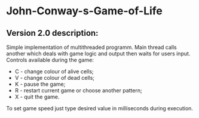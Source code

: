 # John-Conway-s-Game-of-Life

## Version 2.0 description:

Simple implementation of multithreaded programm. Main thread calls another which deals with game logic and output then waits for users input.
Controls available during the game:

* C - change colour of alive cells;
* V - change colour of dead cells;
* K - pause the game;
* R - restart current game or choose another pattern;
* X - quit the game.

To set game speed just type desired value in milliseconds during execution.

